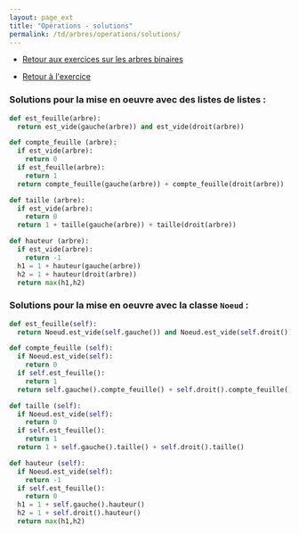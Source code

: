 ```yaml
---
layout: page_ext
title: "Opérations - solutions"
permalink: /td/arbres/operations/solutions/
---
```


- [Retour aux exercices sur les arbres binaires](../../)

- [Retour à l'exercice](../)

### Solutions pour la mise en oeuvre avec des listes de listes :

```python
def est_feuille(arbre):
  return est_vide(gauche(arbre)) and est_vide(droit(arbre))

def compte_feuille (arbre):
  if est_vide(arbre):
    return 0
  if est_feuille(arbre):
    return 1 
  return compte_feuille(gauche(arbre)) + compte_feuille(droit(arbre))

def taille (arbre):
  if est_vide(arbre):
    return 0
  return 1 + taille(gauche(arbre)) + taille(droit(arbre)) 

def hauteur (arbre):
  if est_vide(arbre):
    return -1
  h1 = 1 + hauteur(gauche(arbre))
  h2 = 1 + hauteur(droit(arbre))
  return max(h1,h2)
```

### Solutions pour la mise en oeuvre avec la classe `Noeud` :

```python
def est_feuille(self):
  return Noeud.est_vide(self.gauche()) and Noeud.est_vide(self.droit())

def compte_feuille (self):
  if Noeud.est_vide(self):
    return 0
  if self.est_feuille():
    return 1 
  return self.gauche().compte_feuille() + self.droit().compte_feuille()

def taille (self):
  if Noeud.est_vide(self):
    return 0
  if self.est_feuille():
    return 1 
  return 1 + self.gauche().taille() + self.droit().taille()

def hauteur (self):
  if Noeud.est_vide(self):
    return -1
  if self.est_feuille():
    return 0
  h1 = 1 + self.gauche().hauteur()
  h2 = 1 + self.droit().hauteur()
  return max(h1,h2)
```